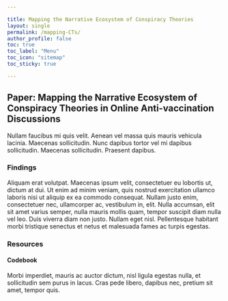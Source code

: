 ```yaml
---

title: Mapping the Narrative Ecosystem of Conspiracy Theories
layout: single
permalink: /mapping-CTs/
author_profile: false
toc: true
toc_label: "Menu"
toc_icon: "sitemap"
toc_sticky: true

---
```


## Paper: Mapping the Narrative Ecosystem of Conspiracy Theories in Online Anti-vaccination Discussions

Nullam faucibus mi quis velit. Aenean vel massa quis mauris vehicula lacinia. Maecenas sollicitudin. Nunc dapibus tortor vel mi dapibus sollicitudin. Maecenas sollicitudin. Praesent dapibus. 

### Findings

Aliquam erat volutpat. Maecenas ipsum velit, consectetuer eu lobortis ut, dictum at dui. Ut enim ad minim veniam, quis nostrud exercitation ullamco laboris nisi ut aliquip ex ea commodo consequat. Nullam justo enim, consectetuer nec, ullamcorper ac, vestibulum in, elit. Nulla accumsan, elit sit amet varius semper, nulla mauris mollis quam, tempor suscipit diam nulla vel leo. Duis viverra diam non justo. Nullam eget nisl. Pellentesque habitant morbi tristique senectus et netus et malesuada fames ac turpis egestas.

### Resources

#### Codebook

Morbi imperdiet, mauris ac auctor dictum, nisl ligula egestas nulla, et sollicitudin sem purus in lacus. Cras pede libero, dapibus nec, pretium sit amet, tempor quis. 
